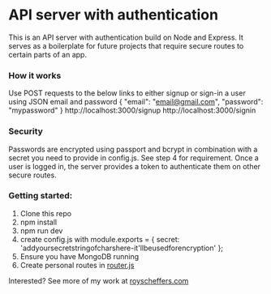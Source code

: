 # API server with authentication

This is an API server with authentication build on Node and Express. It serves as a boilerplate for future projects that require secure routes to certain parts of an app.

### How it works
Use POST requests to the below links to either signup or sign-in a user using JSON email and password {
	"email": "email@gmail.com",
	"password": "mypassword"
}
http://localhost:3000/signup
http://localhost:3000/signin

### Security
Passwords are encrypted using passport and bcrypt in combination with a secret you need to provide in config.js. See step 4 for requirement. Once a user is logged in, the server provides a token to authenticate them on other secure routes.

### Getting started:
1. Clone this repo
2. npm install
3. npm run dev
4. create config.js with
    module.exports = {  secret: 'addyoursecretstringofcharshere-it'llbeusedforencryption' };
5. Ensure you have MongoDB running
6. Create personal routes in [router.js](https://github.com/rscheffers82/server-authentication/blob/master/router.js)

Interested? See more of my work at [royscheffers.com](http://royscheffers.com)

